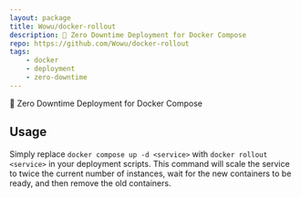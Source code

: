 ```yaml
---
layout: package
title: Wowu/docker-rollout
description: 🚀 Zero Downtime Deployment for Docker Compose
repo: https://github.com/Wowu/docker-rollout
tags:
    - docker
    - deployment
    - zero-downtime
---
```

 
🚀 Zero Downtime Deployment for Docker Compose
 
## Usage

Simply replace `docker compose up -d <service>` with `docker rollout <service>` in your deployment scripts. This command will scale the service to twice the current number of instances, wait for the new containers to be ready, and then remove the old containers.

